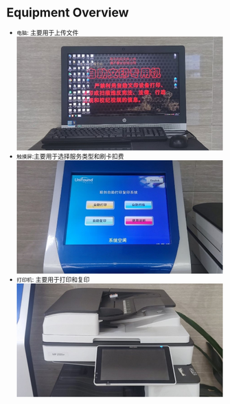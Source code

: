 # Equipment Overview

* `电脑`: 主要用于上传文件
 ![Computer](images/image1.jpg)
* `触摸屏`:主要用于选择服务类型和刷卡扣费
![Touch Screen](images/image2.jpg)
* `打印机`: 主要用于打印和复印
![Print](images/image3.jpg)

